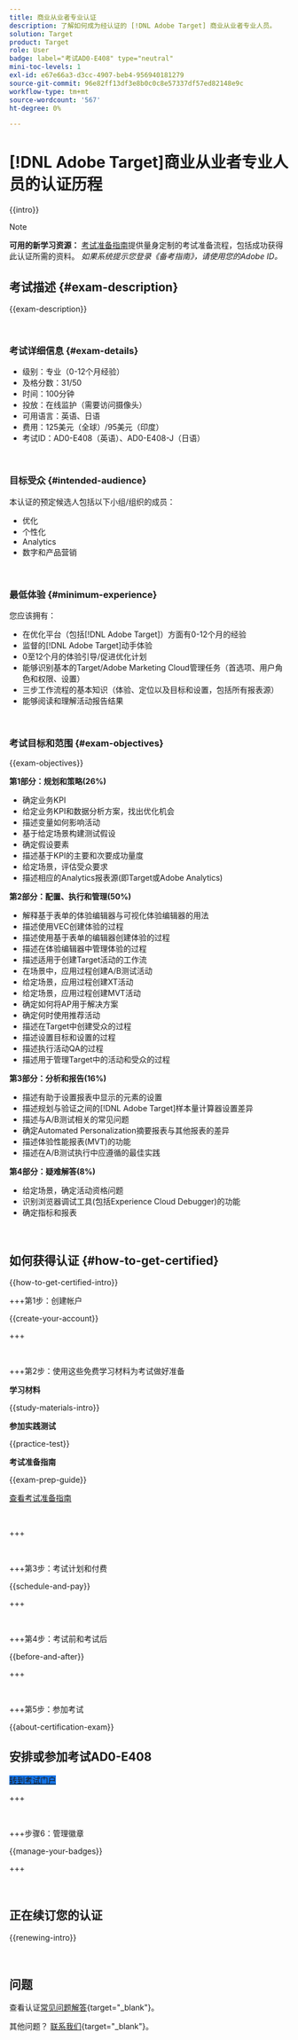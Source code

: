 ```yaml
---
title: 商业从业者专业认证
description: 了解如何成为经认证的 [!DNL Adobe Target] 商业从业者专业人员。
solution: Target
product: Target
role: User
badge: label="考试AD0-E408" type="neutral"
mini-toc-levels: 1
exl-id: e67e66a3-d3cc-4907-beb4-956940181279
source-git-commit: 96e82ff13df3e8b0c0c8e57337df57ed82148e9c
workflow-type: tm+mt
source-wordcount: '567'
ht-degree: 0%

---
```


# [!DNL Adobe Target]商业从业者专业人员的认证历程

{{intro}}

>[!NOTE]
>
>**可用的新学习资源：** [考试准备指南](https://app.rockinfo.com/courses/235)提供量身定制的考试准备流程，包括成功获得此认证所需的资料。 _如果系统提示您登录《备考指南》，请使用您的Adobe ID。_

## 考试描述 {#exam-description}

{{exam-description}}

<br>

### 考试详细信息 {#exam-details}

* 级别：专业（0-12个月经验）
* 及格分数：31/50
* 时间：100分钟
* 投放：在线监护（需要访问摄像头）
* 可用语言：英语、日语
* 费用：125美元（全球）/95美元（印度）
* 考试ID：AD0-E408（英语）、AD0-E408-J（日语）

<br>

### 目标受众 {#intended-audience}

本认证的预定候选人包括以下小组/组织的成员：

* 优化
* 个性化
* Analytics
* 数字和产品营销

<br>

### 最低体验 {#minimum-experience}

您应该拥有：

* 在优化平台（包括[!DNL Adobe Target]）方面有0-12个月的经验
* 监督的[!DNL Adobe Target]动手体验
* 0至12个月的体验引导/促进优化计划
* 能够识别基本的Target/Adobe Marketing Cloud管理任务（首选项、用户角色和权限、设置）
* 三步工作流程的基本知识（体验、定位以及目标和设置，包括所有报表源）
* 能够阅读和理解活动报告结果

<br>

### 考试目标和范围 {#exam-objectives}

{{exam-objectives}}

**第1部分：规划和策略(26%)**

* 确定业务KPI
* 给定业务KPI和数据分析方案，找出优化机会
* 描述变量如何影响活动
* 基于给定场景构建测试假设
* 确定假设要素
* 描述基于KPI的主要和次要成功量度
* 给定场景，评估受众要求
* 描述相应的Analytics报表源(即Target或Adobe Analytics)

**第2部分：配置、执行和管理(50%)**

* 解释基于表单的体验编辑器与可视化体验编辑器的用法
* 描述使用VEC创建体验的过程
* 描述使用基于表单的编辑器创建体验的过程
* 描述在体验编辑器中管理体验的过程
* 描述适用于创建Target活动的工作流
* 在场景中，应用过程创建A/B测试活动
* 给定场景，应用过程创建XT活动
* 给定场景，应用过程创建MVT活动
* 确定如何将AP用于解决方案
* 确定何时使用推荐活动
* 描述在Target中创建受众的过程
* 描述设置目标和设置的过程
* 描述执行活动QA的过程
* 描述用于管理Target中的活动和受众的过程

**第3部分：分析和报告(16%)**

* 描述有助于设置报表中显示的元素的设置
* 描述规划与验证之间的[!DNL Adobe Target]样本量计算器设置差异
* 描述与A/B测试相关的常见问题
* 确定Automated Personalization摘要报表与其他报表的差异
* 描述体验性能报表(MVT)的功能
* 描述在A/B测试执行中应遵循的最佳实践

**第4部分：疑难解答(8%)**

* 给定场景，确定活动资格问题
* 识别浏览器调试工具(包括Experience Cloud Debugger)的功能
* 确定指标和报表

<br>

## 如何获得认证 {#how-to-get-certified}

{{how-to-get-certified-intro}}

+++第1步：创建帐户

{{create-your-account}}

+++

<br>

+++第2步：使用这些免费学习材料为考试做好准备

**学习材料**

{{study-materials-intro}}

**参加实践测试**

{{practice-test}}

**考试准备指南**

{{exam-prep-guide}}

[查看考试准备指南](https://app.rockinfo.com/courses/235)

<br>

+++

<br>

+++第3步：考试计划和付费

{{schedule-and-pay}}

+++

<br>

+++第4步：考试前和考试后

{{before-and-after}}

+++

<br>

+++第5步：参加考试

{{about-certification-exam}}

## 安排或参加考试AD0-E408

<a href="https://www.certmetrics.com/adobe/candidate/examity_sso.aspx?eid=AD0-E408" target="_blank" class="spectrum-Button spectrum-Button--fill spectrum-Button--accent spectrum-Button--sizeM is-margin-bottom-big-big at-element-click-tracking" style="background-color:#1473E6">

<span class="spectrum-Button-label has-no-wrap">
   转到考试门户
</span>
</a>

+++

<br>

+++步骤6：管理徽章

{{manage-your-badges}}

+++

<br>

## 正在续订您的认证

{{renewing-intro}}

<br>

## 问题

查看认证[常见问题解答](https://experienceleague.adobe.com/docs/certification/certification/faq.html){target="_blank"}。

其他问题？ [联系我们](mailto:certif@adobe.com){target="_blank"}。
